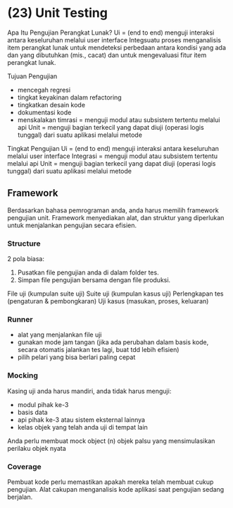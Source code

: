 # (23) Unit Testing

Apa Itu Pengujian Perangkat Lunak?
Ui = (end to end) menguji interaksi antara keseluruhan melalui user interface
Integsuatu proses menganalisis item perangkat lunak untuk mendeteksi perbedaan antara kondisi yang ada dan yang dibutuhkan (mis., cacat) dan untuk mengevaluasi fitur item perangkat lunak.

Tujuan Pengujian
- mencegah regresi
- tingkat keyakinan dalam refactoring
- tingkatkan desain kode
- dokumentasi kode
- menskalakan timrasi = menguji modul atau subsistem tertentu melalui api
Unit = menguji bagian terkecil yang dapat diuji (operasi logis tunggal) dari suatu aplikasi melalui metode

Tingkat Pengujian
Ui = (end to end) menguji interaksi antara keseluruhan melalui user interface
Integrasi = menguji modul atau subsistem tertentu melalui api
Unit = menguji bagian terkecil yang dapat diuji (operasi logis tunggal) dari suatu aplikasi melalui metode

## Framework
Berdasarkan bahasa pemrograman anda, anda harus memilih framework pengujian unit. Framework menyediakan alat, dan struktur yang diperlukan untuk menjalankan pengujian secara efisien.

### Structure
2 pola biasa:
1. Pusatkan file pengujian anda di dalam folder tes.
2. Simpan file pengujian bersama dengan file produksi.

File uji (kumpulan suite uji)
Suite uji (kumpulan kasus uji)
Perlengkapan tes (pengaturan & pembongkaran)
Uji kasus (masukan, proses, keluaran)

### Runner
- alat yang menjalankan file uji
- gunakan mode jam tangan (jika ada perubahan dalam basis kode, secara otomatis jalankan tes lagi, buat tdd lebih efisien)
- pilih pelari yang bisa berlari paling cepat

### Mocking
Kasing uji anda harus mandiri, anda tidak harus menguji:
- modul pihak ke-3
- basis data
- api pihak ke-3 atau sistem eksternal lainnya
- kelas objek yang telah anda uji di tempat lain

Anda perlu membuat mock object (n) objek palsu yang mensimulasikan perilaku objek nyata

### Coverage
Pembuat kode perlu memastikan apakah mereka telah membuat cukup pengujian.
Alat cakupan menganalisis kode aplikasi saat pengujian sedang berjalan.